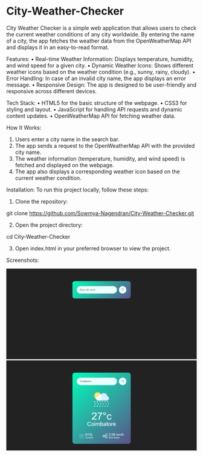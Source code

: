# City-Weather-Checker
City Weather Checker is a simple web application that allows users to check the current weather conditions of any city worldwide. By entering the name of a city, the app fetches the weather data from the OpenWeatherMap API and displays it in an easy-to-read format.

Features:
• Real-time Weather Information: Displays temperature, humidity, and wind speed for a given city.
• Dynamic Weather Icons: Shows different weather icons based on the weather condition (e.g., sunny, rainy, cloudy).
• Error Handling: In case of an invalid city name, the app displays an error message.
• Responsive Design: The app is designed to be user-friendly and responsive across different devices.

Tech Stack:
• HTML5 for the basic structure of the webpage.
• CSS3 for styling and layout.
• JavaScript for handling API requests and dynamic content updates.
• OpenWeatherMap API for fetching weather data.

How It Works:
1. Users enter a city name in the search bar.
2. The app sends a request to the OpenWeatherMap API with the provided city name.
3. The weather information (temperature, humidity, and wind speed) is fetched and displayed on the webpage.
4. The app also displays a corresponding weather icon based on the current weather condition.

Installation:
To run this project locally, follow these steps:

1. Clone the repository:

git clone https://github.com/Sowmya-Nagendran/City-Weather-Checker.git

2. Open the project directory:

cd City-Weather-Checker

3. Open index.html in your preferred browser to view the project.

Screenshots:

![Project Screenshot 1](images/Project-ScreenShot1.png)
![Project Screenshot 2](images/Project-ScreenShot2.png)
